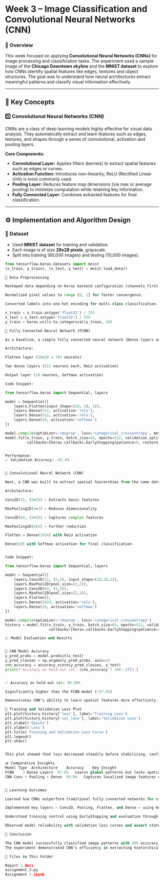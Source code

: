 # Week 3 – Image Classification and Convolutional Neural Networks (CNN)

### 🧭 Overview
This week focused on applying **Convolutional Neural Networks (CNNs)** for image processing and classification tasks. 
The experiment used a sample image of the **Chicago Downtown skyline** and the **MNIST dataset** to explore how CNNs identify spatial features like edges, textures and object structures. 
The goal was to understand how neural architectures extract meaningful patterns and classify visual information effectively.

---

## 🧩 Key Concepts

### 1️⃣ Convolutional Neural Networks (CNN)
CNNs are a class of deep learning models highly effective for visual data analysis. 
They automatically extract and learn features such as edges, textures, and shapes through a series of convolutional, activation and pooling layers.

**Core Components:**
- **Convolutional Layer:** Applies filters (kernels) to extract spatial features such as edges or curves.
- **Activation Function:** Introduces non-linearity; ReLU (Rectified Linear Unit) is most commonly used.
- **Pooling Layer:** Reduces feature map dimensions (via max or average pooling) to minimize computation while retaining key information.
- **Fully Connected Layer:** Combines extracted features for final classification.

---

## ⚙️ Implementation and Algorithm Design

### 🔹 Dataset
- Used **MNIST dataset** for training and validation.
- Each image is of size **28x28 pixels**, grayscale.
- Split into training (60,000 images) and testing (10,000 images).

```python
from tensorflow.keras.datasets import mnist
(x_train, y_train), (x_test, y_test) = mnist.load_data()

🔹 Data Preprocessing

Reshaped data depending on Keras backend configuration (channels_first or channels_last).

Normalized pixel values to range [0, 1] for faster convergence.

Converted labels into one-hot encoding for multi-class classification.

x_train = x_train.astype('float32') / 255
x_test = x_test.astype('float32') / 255
y_train = keras.utils.to_categorical(y_train, 10)

🔹 Fully Connected Neural Network (FCNN)

As a baseline, a simple fully connected neural network (Dense layers only) was trained for comparison.

Architecture:

Flatten layer (28×28 → 784 neurons)

Two dense layers (512 neurons each, ReLU activation)

Output layer (10 neurons, Softmax activation)

Code Snippet:

from tensorflow.keras import Sequential, layers

model = Sequential([
    layers.Flatten(input_shape=(28, 28, 1)),
    layers.Dense(512, activation='relu'),
    layers.Dense(512, activation='relu'),
    layers.Dense(10, activation='softmax')
])

model.compile(optimizer='rmsprop', loss='categorical_crossentropy', metrics=['accuracy'])
model.fit(x_train, y_train, batch_size=64, epochs=512, validation_split=0.1,
          callbacks=[keras.callbacks.EarlyStopping(patience=8, restore_best_weights=True)])


Performance:
✅ Validation Accuracy: ~97.6%


🔹 Convolutional Neural Network (CNN)

Next, a CNN was built to extract spatial hierarchies from the same dataset and perform image classification.

Architecture:

Conv2D(32, (5×5)) – Extracts basic features

MaxPooling2D(2×2) – Reduces dimensionality

Conv2D(64, (5×5)) – Captures complex features

MaxPooling2D(2×2) – Further reduction

Flatten → Dense(1024) with ReLU activation

Dense(10) with Softmax activation for final classification


Code Snippet:

from tensorflow.keras import Sequential, layers

model = Sequential([
    layers.Conv2D(32, (5,5), input_shape=(28,28,1)),
    layers.MaxPool2D(pool_size=(2,2)),
    layers.Conv2D(64, (5,5)),
    layers.MaxPool2D(pool_size=(2,2)),
    layers.Flatten(),
    layers.Dense(1024, activation='relu'),
    layers.Dense(10, activation='softmax')
])

model.compile(optimizer='rmsprop', loss='categorical_crossentropy')
history = model.fit(x_train, y_train, batch_size=64, epochs=512, validation_split=0.1,
                    callbacks=[keras.callbacks.EarlyStopping(patience=4, restore_best_weights=True)])

📈 Model Evaluation and Results


🔹 CNN Model Accuracy
y_pred_probs = model.predict(x_test)
y_pred_classes = np.argmax(y_pred_probs, axis=1)
cnn_accuracy = accuracy_score(y_pred_classes, y_test)
print(f'Accuracy on hold-out set: {cnn_accuracy * 100:.2f}%')


✅ Accuracy on hold-out set: 99.00%

Significantly higher than the FCNN model (~97.6%)

Demonstrates CNN’s ability to learn spatial features more effectively.

🔹 Training and Validation Loss Plot
plt.plot(history.history['loss'], label='Training Loss')
plt.plot(history.history['val_loss'], label='Validation Loss')
plt.xlabel('Epochs')
plt.ylabel('Loss')
plt.title('Training and Validation Loss Curve')
plt.legend()
plt.show()


This plot showed that loss decreased steadily before stabilizing, confirming efficient learning without major overfitting.

📊 Comparative Insights
Model Type	Architecture	Accuracy	Key Insight
FCNN	3 Dense Layers	97.6%	Learns global patterns but lacks spatial awareness
CNN	Conv + Pooling + Dense	99.0%	Captures localized image features efficiently


🧠 Learning Outcomes

Learned how CNNs outperform traditional fully connected networks for visual tasks.

Implemented key layers — Conv2D, Pooling, Flatten, and Dense — using Keras and TensorFlow.

Understood training control using EarlyStopping and evaluation through accuracy metrics.

Observed model reliability with validation loss curves and assert statements ensuring >98.5% accuracy.

🏁 Conclusion

The CNN model successfully classified image patterns with 99% accuracy, proving its robustness for real-world computer vision tasks such as urban scene analysis (e.g., Chicago Downtown).
The experiment demonstrated CNN’s efficiency in extracting hierarchical image features, setting the foundation for advanced applications like object detection, semantic segmentation, and visual recognition systems.

📁 Files in This Folder

Report 3.docx
assignment_3.py
Assignment 3.ipynb

